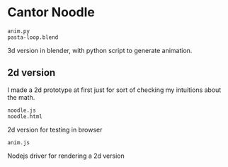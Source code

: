Cantor Noodle
=============

    anim.py
    pasta-loop.blend

3d version in blender, with python script to generate animation.

2d version
----------

I made a 2d prototype at first just for sort of checking my intuitions about the math.

	noodle.js
	noodle.html

2d version for testing in browser

	anim.js

Nodejs driver for rendering a 2d version
